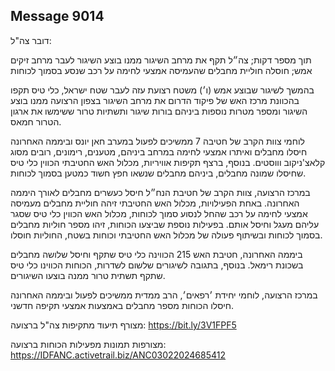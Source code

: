## Message 9014

דובר צה"ל:

תוך מספר דקות; צה״ל תקף את מרחב השיגור ממנו בוצע השיגור לעבר מרחב זיקים אמש; חוסלה חוליית מחבלים שהעמיסה אמצעי לחימה על רכב שנסע בסמוך לכוחות

בהמשך לשיגור שבוצע אמש (ו׳) משטח רצועת עזה לעבר שטח ישראל, כלי טיס תקפו בהכוונת מרכז האש של פיקוד הדרום את מרחב השיגור בצפון הרצועה ממנו בוצע השיגור ומספר מטרות נוספות ביניהם בורות שיגור ותשתיות טרור ששימשו את ארגון הטרור חמאס.

לוחמי צוות הקרב של חטיבה 7 ממשיכים לפעול במערב חאן יונס וביממה האחרונה חיסלו מחבלים ואיתרו אמצעי לחימה במרחב ביניהם, מטענים, רימונים, רובים מסוג קלאצ'ניקוב וווסטים. בנוסף, ברצף תקיפות אוויריות, מכלול האש החטיבתי הכווין כלי טיס שחיסלו שמונה מחבלים, ביניהם מחבלים שנשאו חפץ חשוד כמטען בסמוך לכוחות.

במרכז הרצועה, צוות הקרב של חטיבת הנח״ל חיסל כעשרים מחבלים לאורך היממה האחרונה.
באחת הפעילויות, מכלול האש החטיבתי זיהה חוליית מחבלים מעמיסה אמצעי לחימה על רכב שהחל לנסוע סמוך לכוחות, מכלול האש הכווין כלי טיס שסגר עליהם מעגל וחיסל אותם.
בפעילות נוספת שביצעו הכוחות, זיהו מספר חוליות מחבלים בסמוך לכוחות ובשיתוף פעולה של מכלול האש החטיבתי וכוחות בשטח, החוליות חוסלו.

ביממה האחרונה, חטיבת האש 215 הכווינה כלי טיס שתקף וחיסל שלושה מחבלים בשכונת רימאל.
בנוסף, בתגובה לשיגורים שלשום לשדרות, הכוחות הכווינו כלי טיס שתקף תשתית טרור ממנה בוצעו השיגורים.

במרכז הרצועה, לוחמי יחידת ׳רפאים׳, הרב ממדית ממשיכים לפעול וביממה האחרונה חיסלו הכוחות מספר מחבלים באמצעות אמצעי תקיפה חדשני.

מצורף תיעוד מתקיפות צה"ל ברצועה: https://bit.ly/3V1FPF5

מצורפות תמונות מפעילות הכוחות ברצועה: https://IDFANC.activetrail.biz/ANC03022024685412

